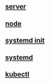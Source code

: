 ## [server](00-README.SERVER.md)

## [node](00-README.md)

## [systemd init](00-README.systemd.init.md)

## [systemd](00-README.systemd.md)

## [kubectl](00-README.kubectl.md)
